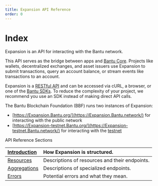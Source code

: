 ```yaml
---
title: Expansion API Reference
order: 0
---
```


# Index

Expansion is an API for interacting with the Bantu network.

This API serves as the bridge between apps and [Bantu Core](../../run-core-node/index.md). Projects like wallets, decentralized exchanges, and asset issuers use Expansion to submit transactions, query an account balance, or stream events like transactions to an account.

Expansion is a [RESTful API](https://en.wikipedia.org/wiki/Representational_state_transfer) and can be accessed via cURL, a browser, or one of the [Bantu SDKs](../../software-and-sdks/index.md). To reduce the complexity of your project, we recommend you use an SDK instead of making direct API calls.

The Bantu Blockchain Foundation \(BBF\) runs two instances of Expansion:

* [https://Expansion.Bantu.org/](https://Expansion.Bantu.network/) for interacting with the public network
* [https://Expansion-testnet.Bantu.org/](https://Expansion-testnet.Bantu.network/) for interacting with the [testnet](../../glossary/testnet.md)

API Reference Sections

| [Introduction](./) | How Expansion is structured. |
| :--- | :--- |
| [Resources](../resources/) | Descriptions of resources and their endpoints. |
| [Aggregations](../aggregations/) | Descriptions of specialized endpoints. |
| [Errors](../errors/) | Potential errors and what they mean. |




